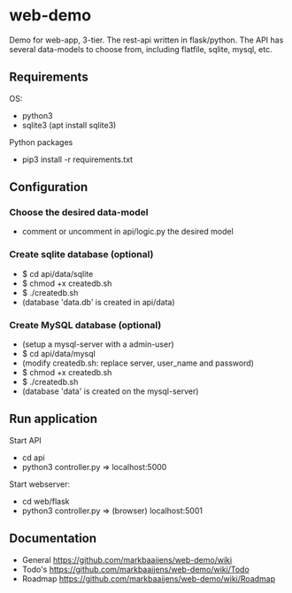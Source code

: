 # web-demo
Demo for web-app, 3-tier. The rest-api written in flask/python. The API has several data-models
to choose from, including flatfile, sqlite, mysql, etc.

## Requirements
OS:
- python3
- sqlite3 (apt install sqlite3)

Python packages
- pip3 install -r requirements.txt

## Configuration

### Choose the desired data-model
- comment or uncomment in api/logic.py the desired model

### Create sqlite database (optional)
- $ cd api/data/sqlite
- $ chmod +x createdb.sh
- $ ./createdb.sh
- (database 'data.db' is created in api/data)

### Create MySQL database (optional)
- (setup a mysql-server with a admin-user)
- $ cd api/data/mysql
- (modify createdb.sh: replace server, user_name and password)
- $ chmod +x createdb.sh
- $ ./createdb.sh
- (database 'data' is created on the mysql-server)

## Run application
Start API
- cd api
- python3 controller.py
=> localhost:5000

Start webserver:
- cd web/flask
- python3 controller.py
=> (browser) localhost:5001

## Documentation
- General https://github.com/markbaaijens/web-demo/wiki
- Todo's https://github.com/markbaaijens/web-demo/wiki/Todo
- Roadmap https://github.com/markbaaijens/web-demo/wiki/Roadmap
